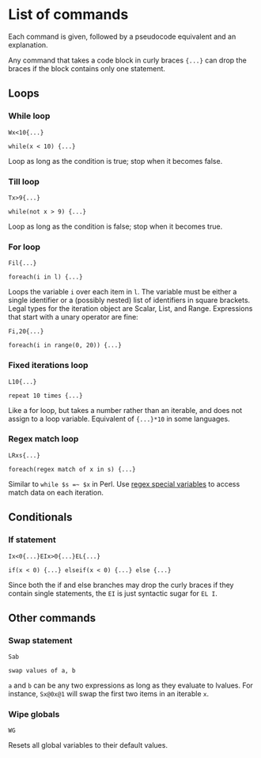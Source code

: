 
# List of commands

Each command is given, followed by a pseudocode equivalent and an explanation.

Any command that takes a code block in curly braces `{...}` can drop the braces if the block contains only one statement.

## Loops

### While loop

    Wx<10{...}

    while(x < 10) {...}

Loop as long as the condition is true; stop when it becomes false.

### Till loop

    Tx>9{...}

    while(not x > 9) {...}

Loop as long as the condition is false; stop when it becomes true.

### For loop

    Fil{...}

    foreach(i in l) {...}

Loops the variable `i` over each item in `l`. The variable must be either a single identifier or a (possibly nested) list of identifiers in square brackets. Legal types for the iteration object are Scalar, List, and Range. Expressions that start with a unary operator are fine:

    Fi,20{...}

    foreach(i in range(0, 20)) {...}

### Fixed iterations loop

    L10{...}

    repeat 10 times {...}

Like a for loop, but takes a number rather than an iterable, and does not assign to a loop variable. Equivalent of `{...}*10` in some languages.

### Regex match loop

    LRxs{...}
    
    foreach(regex match of x in s) {...}

Similar to `while $s =~ $x` in Perl. Use [regex special variables](https://github.com/dloscutoff/pip/blob/master/docs/Regex%20operations.md#match-variables) to access match data on each iteration.

## Conditionals

### If statement

    Ix<0{...}EIx>0{...}EL{...}

    if(x < 0) {...} elseif(x < 0) {...} else {...}

Since both the if and else branches may drop the curly braces if they contain single statements, the `EI` is just syntactic sugar for `EL I`.

## Other commands

### Swap statement

    Sab

    swap values of a, b

`a` and `b` can be any two expressions as long as they evaluate to lvalues. For instance, `Sx@0x@1` will swap the first two items in an iterable `x`.

### Wipe globals

    WG

Resets all global variables to their default values.
